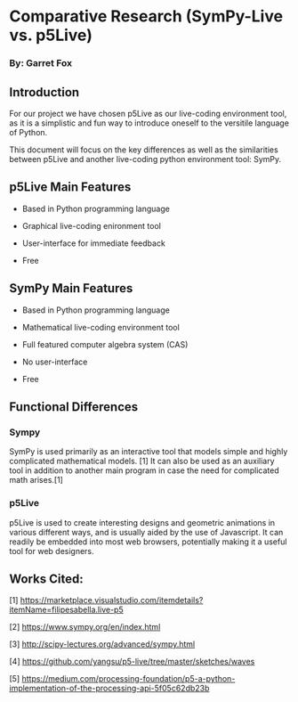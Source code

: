 # Comparative Research (SymPy-Live vs. p5Live)
### By: Garret Fox

## Introduction

  For our project we have chosen p5Live as our live-coding environment tool,
as it is a simplistic and fun way to introduce oneself to the versitile language of Python.

  This document will focus on the key differences as well as the similarities between p5Live
and another live-coding python environment tool: SymPy.

## p5Live Main Features

- Based in Python programming language

- Graphical live-coding enironment tool 

- User-interface for immediate feedback

- Free

## SymPy Main Features

- Based in Python programming language

- Mathematical live-coding environment tool

- Full featured computer algebra system (CAS)

- No user-interface

- Free

## Functional Differences

### Sympy

SymPy is used primarily as an interactive tool that models simple and highly complicated mathematical models. [1]
It can also be used as an auxiliary tool in addition to another main program in case the need for complicated math arises.[1]

### p5Live

p5Live is used to create interesting designs and geometric animations in various different ways, and is usually aided by the use 
of Javascript. It can readily be embedded into most web browsers, potentially making it a useful tool for web designers.  

## Works Cited:

[1] https://marketplace.visualstudio.com/itemdetails?itemName=filipesabella.live-p5

[2] https://www.sympy.org/en/index.html

[3] http://scipy-lectures.org/advanced/sympy.html

[4] https://github.com/yangsu/p5-live/tree/master/sketches/waves

[5] https://medium.com/processing-foundation/p5-a-python-implementation-of-the-processing-api-5f05c62db23b
